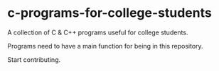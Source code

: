 # c-programs-for-college-students
A collection of C & C++ programs useful for college students.

Programs need to have a main function for being in this repository.

Start contributing.
